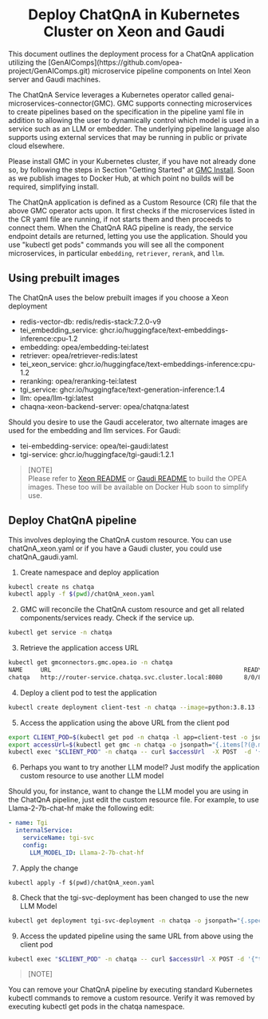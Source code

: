 <h1 align="center" id="title">Deploy ChatQnA in Kubernetes Cluster on Xeon and Gaudi</h1>
This document outlines the deployment process for a ChatQnA application utilizing the [GenAIComps](https://github.com/opea-project/GenAIComps.git) microservice pipeline components on Intel Xeon server and Gaudi machines.

The ChatQnA Service leverages a Kubernetes operator called genai-microservices-connector(GMC). GMC supports connecting microservices to create pipelines based on the specification in the pipeline yaml file in addition to allowing the user to dynamically control which model is used in a service such as an LLM or embedder. The underlying pipeline language also supports using external services that may be running in public or private cloud elsewhere.

Please install GMC  in your Kubernetes cluster, if you have not already done so, by following the steps in Section "Getting Started" at [GMC Install](https://github.com/opea-project/GenAIInfra/tree/main/microservices-connector). Soon as we publish images to Docker Hub, at which point no builds will be required, simplifying install.


The ChatQnA application is defined as a Custom Resource (CR) file that the above GMC operator acts  upon. It first checks if the microservices listed in the CR yaml file are running, if not starts them and then proceeds to connect them. When the ChatQnA RAG pipeline is ready, the service endpoint details are returned, letting you use the application. Should you use "kubectl get pods" commands you will see all the component microservices, in particular `embedding`, `retriever`, `rerank`, and `llm`.


## Using prebuilt images

The ChatQnA uses the below prebuilt images if you choose a Xeon deployment

- redis-vector-db: redis/redis-stack:7.2.0-v9
- tei_embedding_service: ghcr.io/huggingface/text-embeddings-inference:cpu-1.2
- embedding: opea/embedding-tei:latest
- retriever: opea/retriever-redis:latest
- tei_xeon_service: ghcr.io/huggingface/text-embeddings-inference:cpu-1.2
- reranking: opea/reranking-tei:latest
- tgi_service: ghcr.io/huggingface/text-generation-inference:1.4
- llm: opea/llm-tgi:latest
- chaqna-xeon-backend-server: opea/chatqna:latest

Should you desire to use the Gaudi accelerator, two alternate images are used for the embedding and llm services.
For Gaudi:

- tei-embedding-service: opea/tei-gaudi:latest
- tgi-service: ghcr.io/huggingface/tgi-gaudi:1.2.1

> [NOTE]  
> Please refer to [Xeon README](https://github.com/opea-project/GenAIExamples/blob/main/ChatQnA/docker/xeon/README.md) or [Gaudi README](https://github.com/opea-project/GenAIExamples/blob/main/ChatQnA/docker/gaudi/README.md) to build the OPEA images. These too will be available on Docker Hub soon to simplify use.

## Deploy ChatQnA pipeline
This involves deploying the ChatQnA custom resource. You can use chatQnA_xeon.yaml or if you have a Gaudi cluster, you could use chatQnA_gaudi.yaml. 

1. Create namespace and deploy application
```sh
kubectl create ns chatqa
kubectl apply -f $(pwd)/chatQnA_xeon.yaml
```

2. GMC will reconcile the ChatQnA custom resource and get all related components/services ready. Check if the service up.

```sh
kubectl get service -n chatqa
```

3. Retrieve the application access URL

```sh
kubectl get gmconnectors.gmc.opea.io -n chatqa
NAME     URL                                                      READY     AGE
chatqa   http://router-service.chatqa.svc.cluster.local:8080      8/0/8     3m
```

4. Deploy a client pod to test the application

```sh
kubectl create deployment client-test -n chatqa --image=python:3.8.13 -- sleep infinity
```

5. Access the application using the above URL from the client pod

```sh
export CLIENT_POD=$(kubectl get pod -n chatqa -l app=client-test -o jsonpath={.items..metadata.name})
export accessUrl=$(kubectl get gmc -n chatqa -o jsonpath="{.items[?(@.metadata.name=='chatqa')].status.accessUrl}")
kubectl exec "$CLIENT_POD" -n chatqa -- curl $accessUrl  -X POST  -d '{"text":"What is the revenue of Nike in 2023?","parameters":{"max_new_tokens":17, "do_sample": true}}' -H 'Content-Type: application/json'
```

6. Perhaps you want to try another LLM model? Just modify the application custom resource to use another LLM model

Should you, for instance, want to change the LLM model you are using in the ChatQnA pipeline, just edit the custom resource file.
For example, to use Llama-2-7b-chat-hf make the following edit:



```yaml
- name: Tgi
  internalService:
    serviceName: tgi-svc
    config:
      LLM_MODEL_ID: Llama-2-7b-chat-hf
```

7. Apply the change
```
kubectl apply -f $(pwd)/chatQnA_xeon.yaml
```

8. Check that the tgi-svc-deployment has been changed to use the new LLM Model

```sh
kubectl get deployment tgi-svc-deployment -n chatqa -o jsonpath="{.spec.template.spec.containers[*].env[?(@.name=='LLM_MODEL_ID')].value}"
```

9. Access the updated pipeline using the same URL from above using the client pod

```sh
kubectl exec "$CLIENT_POD" -n chatqa -- curl $accessUrl -X POST -d '{"text":"What is the revenue of Nike in 2023?","parameters":{"max_new_tokens":17, "do_sample": true}}' -H 'Content-Type: application/json'
```

> [NOTE]

You can remove your ChatQnA pipeline by executing standard Kubernetes kubectl commands to remove a custom resource. Verify it was removed by executing kubectl get pods in the chatqa namespace.

